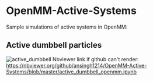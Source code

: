 # OpenMM-Active-Systems
Sample simulations of active systems in OpenMM:

## **Active dumbbell particles**
![active_dumbbell](https://user-images.githubusercontent.com/90282254/153512456-f29f3045-7f14-4907-9394-48ed55b9d2df.gif)
Nbviewer link if github can't render:
https://nbviewer.org/github/ansingh1214/OpenMM-Active-Systems/blob/master/active_dumbbell_openmm.ipynb
